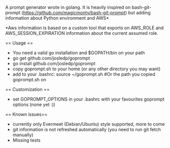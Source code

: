 A prompt generator wrote in golang. It is heavily inspired on bash-git-prompt
(https://github.com/magicmonty/bash-git-prompt) but adding information about
Python environment and AWS*

*Aws information is based on a custom tool that exports on AWS_ROLE and
AWS_SESSION_EXPIRATION information about the current assumed role.

== Usage ==
* You need a valid go installation and $GOPATH/bin on your path
* go get github.com/josledp/goprompt
* go install github.com/josledp/goprompt
* copy goprompt.sh to your home (or any other directory you may want)
* add to your .bashrc:
 source ~/goprompt.sh #Or the path you copied goprompt.sh on

== Customization ==
* set GOPROMPT_OPTIONS in your .bashrc with your favourites goprompt options (none yet :))

== Known issues==
* currently only Evermeet (Debian/Ubuntu) style supported, more to come
* git information is not refreshed automatically (you need to run git fetch manually)
* Missing tests

